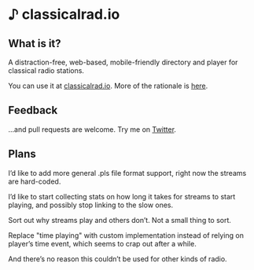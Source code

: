 # ♪ classicalrad.io

## What is it?

A distraction-free, web-based, mobile-friendly directory and player for classical radio stations.

You can use it at [classicalrad.io](http://classicalrad.io). More of the rationale is [here](http://classicalrad.io/about).

## Feedback

…and pull requests are welcome. Try me on [Twitter](http://twitter.com/clipperhouse).

## Plans

I’d like to add more general .pls file format support, right now the streams are hard-coded.

I’d like to start collecting stats on how long it takes for streams to start playing, and possibly stop linking to the slow ones.

Sort out why streams play and others don’t. Not a small thing to sort.

Replace "time playing" with custom implementation instead of relying on player’s time event, which seems to crap out after a while.

And there’s no reason this couldn’t be used for other kinds of radio.
